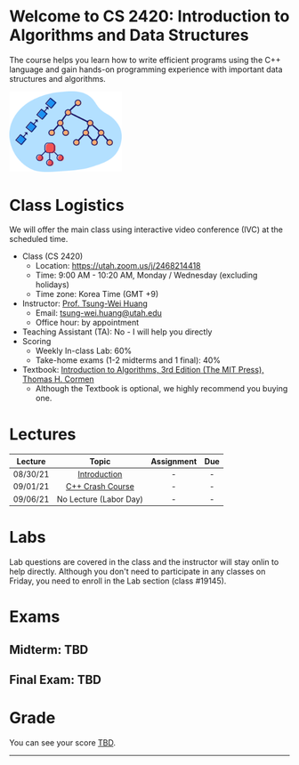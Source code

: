 # Welcome to CS 2420: Introduction to Algorithms and Data Structures

The course helps you learn how to write efficient programs using the C++ language 
and gain hands-on programming experience with important data structures and algorithms.

<img width="40%" src="images/logo.png">

# Class Logistics

We will offer the main class using interactive video conference (IVC) at the scheduled time.

+ Class (CS 2420)
  + Location: https://utah.zoom.us/j/2468214418
  + Time: 9:00 AM - 10:20 AM, Monday / Wednesday (excluding holidays)
  + Time zone: Korea Time (GMT +9)
+ Instructor: [Prof. Tsung-Wei Huang][Tsung-Wei Huang]
  + Email: tsung-wei.huang@utah.edu
  + Office hour: by appointment
+ Teaching Assistant (TA): No - I will help you directly
+ Scoring
  + Weekly In-class Lab: 60%
  + Take-home exams (1-2 midterms and 1 final): 40%
+ Textbook: [Introduction to Algorithms, 3rd Edition (The MIT Press), Thomas H. Cormen](https://mitpress.mit.edu/books/introduction-algorithms-third-edition)
  + Although the Textbook is optional, we highly recommend you buying one.

# Lectures

| Lecture  | Topic | Assignment | Due | 
| :-:      | :-:   | :-:        | :-: |
| 08/30/21 | [Introduction](slides/introduction.pdf) | - | - |
| 09/01/21 | [C++ Crash Course](slides/cpp_crash_course.pdf) | - | - |
| 09/06/21 | No Lecture (Labor Day) | - | - |

# Labs

Lab questions are covered in the class and the instructor will stay onlin
to help directly. 
Although you don't need to participate in any classes on Friday, 
you need to enroll in the Lab section (class #19145).

# Exams

## Midterm: TBD

## Final Exam: TBD

# Grade

You can see your score [TBD](./).


---

[Tsung-Wei Huang]:    https://tsung-wei-huang.github.io/

